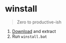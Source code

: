 # winstall

> Zero to productive-ish

1. [Download][1] and extract
2. Run `winstall.bat`

[1]: https://github.com/iVantage/winstall/archive/master.zip "Download winstall"
